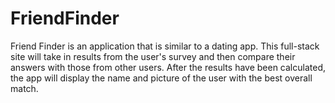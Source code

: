 # FriendFinder

Friend Finder is an application that is similar to a dating app.  This full-stack site will take in results from the user's survey and then compare their answers with those from other users. After the results have been calculated, the app will display the name and picture of the user with the best overall match.